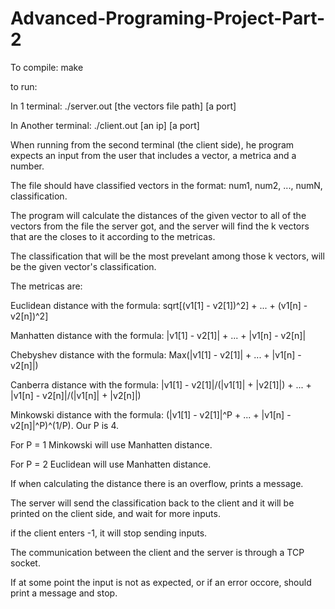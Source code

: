 # Advanced-Programing-Project-Part-2

To compile: make

to run: 

In 1 terminal: ./server.out [the vectors file path] [a port]

In Another terminal: ./client.out [an ip] [a port]

When running from the second terminal (the client side), he program expects an input from the user that includes a vector, a metrica and a number.

The file should have classified vectors in the format: num1, num2, ..., numN, classification.

The program will calculate the distances of the given vector to all of the vectors from the file the server got, and the server will find the k vectors that are the closes to it according to the metricas.

The classification that will be the most prevelant among those k vectors, will be the given vector's classification.

The metricas are:

Euclidean distance with the formula: sqrt[(v1[1] - v2[1])^2] + ... + (v1[n] - v2[n])^2]

Manhatten distance with the formula: |v1[1] - v2[1]| + ... + |v1[n] - v2[n]|

Chebyshev distance with the formula: Max(|v1[1] - v2[1]| + ... + |v1[n] - v2[n]|)

Canberra distance with the formula: |v1[1] - v2[1]|/(|v1[1]| + |v2[1]|) + ... + |v1[n] - v2[n]|/(|v1[n]| + |v2[n]|)

Minkowski distance with the formula: (|v1[1] - v2[1]|^P + ... + |v1[n] - v2[n]|^P)^(1/P). Our P is 4.

For P = 1 Minkowski will use Manhatten distance.

For P = 2 Euclidean will use Manhatten distance.

If when calculating the distance there is an overflow, prints a message.

The server will send the classification back to the client and it will be printed on the client side, and wait for more inputs.

if the client enters -1, it will stop sending inputs.

The communication between the client and the server is through a TCP socket.

If at some point the input is not as expected, or if an error occore, should print a message and stop.
